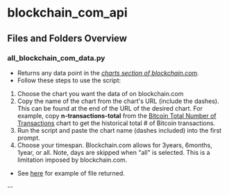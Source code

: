 # blockchain_com_api

## Files and Folders Overview

### all_blockchain_com_data.py

- Returns any data point in the [_charts section of blockchain.com_](https://www.blockchain.com/explorer/charts).
- Follow these steps to use the script:

1. Choose the chart you want the data of on blockchain.com
2. Copy the name of the chart from the chart's URL (include the dashes). This can be found at the end of the URL of the desired chart. For example, copy **n-transactions-total** from the [Bitcoin Total Number of Transactions](https://www.blockchain.com/explorer/charts/n-transactions-total) chart to get the historical total # of Bitcoin transactions.
3. Run the script and paste the chart name (dashes included) into the first prompt.
4. Choose your timespan. Blockchain.com allows for 3years, 6months, 1year, or all. Note, days are skipped when "all" is selected. This is a limitation imposed by blockchain.com.

- See [here](https://github.com/check-sked/crypto_data_resources/blob/main/csv_examples/bitcoin/blockchain.com_n-transactions-total_all.csv) for example of file returned.

--
